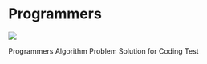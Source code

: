# Programmers


<img src="https://img.shields.io/badge/Python-3776AB?style-flat&logo=Python&logoColor=white"/></a>


Programmers Algorithm Problem Solution
for Coding Test
